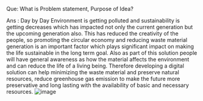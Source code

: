 
Que: What is Problem statement, Purpose of Idea?


Ans : Day by Day Environment is getting polluted and sustainability is getting decreases which has impacted not only the current generation but the upcoming generation also. This has reduced the creativity of the people, so promoting the circular economy and reducing waste material generation is an important factor which plays significant impact on making the life sustainable in the long term goal. Also as part of this solution people will have general awareness as how the material affects the environment and can reduce the life of a living being. Therefore developing a digital solution can help minimizing the waste material and preserve natural resources, reduce greenhouse gas emission to make the future more preservative and long lasting with the availability of basic and necessary resources. 
![image](https://user-images.githubusercontent.com/58307215/233718284-93511caf-d86e-4bf1-ae1d-3acb63425824.png)
